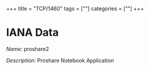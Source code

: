+++
title = "TCP/1460"
tags = [""]
categories = [""]
+++

# IANA Data

_Name:_ proshare2

_Description:_ Proshare Notebook Application

